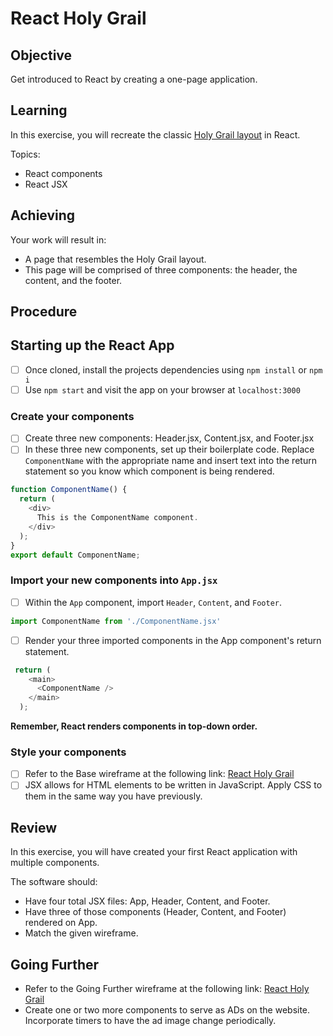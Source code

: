 # React Holy Grail

## Objective

Get introduced to React by creating a one-page application.

## Learning

In this exercise, you will recreate the classic [Holy Grail layout](https://en.wikipedia.org/wiki/Holy_grail_(web_design)) in React.

Topics:

- React components
- React JSX

## Achieving

Your work will result in:

- A page that resembles the Holy Grail layout.
- This page will be comprised of three components: the header, the content, and the footer. 

## Procedure

## Starting up the React App
- [ ] Once cloned, install the projects dependencies using `npm install` or `npm i`
- [ ] Use `npm start` and visit the app on your browser at `localhost:3000`

### Create your components

- [ ] Create three new components: Header.jsx, Content.jsx, and Footer.jsx
- [ ] In these three new components, set up their boilerplate code. Replace `ComponentName` with the appropriate name and insert text into the return statement so you know which component is being rendered.
```js
function ComponentName() {
  return (
    <div>
      This is the ComponentName component.
    </div>
  );
}
export default ComponentName;
```

### Import your new components into `App.jsx`

- [ ] Within the `App` component, import `Header`, `Content`, and `Footer`.
```js
import ComponentName from './ComponentName.jsx'
```
- [ ] Render your three imported components in the App component's return statement.
```js
 return (
    <main>
      <ComponentName />
    </main>
  );
```
**Remember, React renders components in top-down order.** 

### Style your components

- [ ] Refer to the Base wireframe at the following link: [React Holy Grail](https://www.figma.com/file/3LzHE1feUIla6ZfNUKyMhZ/react-holy-grail?node-id=0%3A1)
- [ ] JSX allows for HTML elements to be written in JavaScript. Apply CSS to them in the same way you have previously.

## Review

In this exercise, you will have created your first React application with multiple components.

The software should:

- Have four total JSX files: App, Header, Content, and Footer.
- Have three of those components (Header, Content, and Footer) rendered on App.
- Match the given wireframe.
  
## Going Further

- Refer to the Going Further wireframe at the following link: [React Holy Grail](https://www.figma.com/file/3LzHE1feUIla6ZfNUKyMhZ/react-holy-grail?node-id=0%3A1)
- Create one or two more components to serve as ADs on the website. Incorporate timers to have the ad image change periodically.
